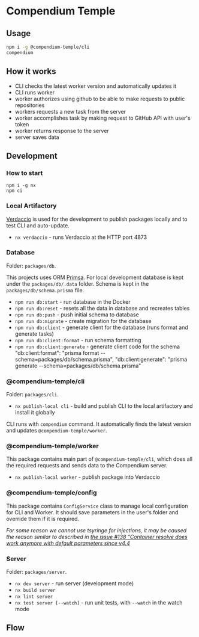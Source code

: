 # Compendium Temple

## Usage

```sh
npm i -g @compendium-temple/cli
compendium
```

## How it works

- CLI checks the latest worker version and automatically updates it
- CLI runs worker
- worker authorizes using github to be able to make requests to public repositories
- workers requests a new task from the server
- worker accomplishes task by making request to GitHub API with user's token
- worker returns response to the server
- server saves data

## Development

### How to start

```shell
npm i -g nx
npm ci
```

### Local Artifactory

[Verdaccio](https://verdaccio.org/docs/what-is-verdaccio) is used for the development to publish packages locally and to test CLI and auto-update.

- `nx verdaccio` - runs Verdaccio at the HTTP port 4873

### Database

Folder: `packages/db`.

This projects uses ORM [Primsa](https://www.prisma.io/docs/getting-started). For local development database is kept under the `packages/db/.data` folder. Schema is kept in the `packages/db/schema.prisma` file.

- `npm run db:start` - run database in the Docker
- `npm run db:reset` - resets all the data in database and recreates tables
- `npm run db:push` - push initial schema to database
- `npm run db:migrate` - create migration for the database
- `npm run db:client` - generate client for the database (runs format and generate tasks)
- `npm run db:client:format` - run schema formatting
- `npm run db:client:generate` - generate client code for the schema
    "db:client:format": "prisma format --schema=packages/db/schema.prisma",
    "db:client:generate": "prisma generate --schema=packages/db/schema.prisma"

### @compendium-temple/cli

Folder: `packages/cli`.

- `nx publish-local cli` - build and publish CLI to the local artifactory and install it globally

CLI runs with `compendium` command. It automatically finds the latest version and updates `@compendium-temple/worker`.

### @compendium-temple/worker

This package contains main part of `@compendium-temple/cli`, which does all the required requests and sends data to the Compendium server.

- `nx publish-local worker` - publish package into Verdaccio

### @compendium-temple/config

This package contains `ConfigService` class to manage local configuration for CLI and Worker. It should save parameters in the user's folder and override them if it is required.

_For some reason we cannot use tsyringe for injections, it may be caused the reason similar to described in [the issue #138 "Container resolve does work anymore with default parameters since v4.4](https://github.com/microsoft/tsyringe/issues/138)_

### Server

Folder: `packages/server`.

- `nx dev server` - run server (development mode)
- `nx build server`
- `nx lint server`
- `nx test server [--watch]` - run unit tests, with `--watch` in the watch mode

## Flow

